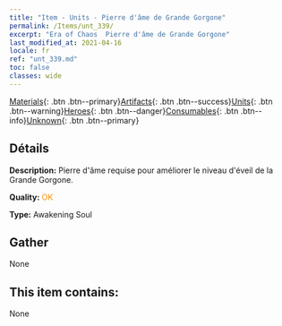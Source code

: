 ```yaml
---
title: "Item - Units - Pierre d'âme de Grande Gorgone"
permalink: /Items/unt_339/
excerpt: "Era of Chaos  Pierre d'âme de Grande Gorgone"
last_modified_at: 2021-04-16
locale: fr
ref: "unt_339.md"
toc: false
classes: wide
---
```

 [Materials](/fr/Items/){: .btn .btn--primary}[Artifacts](/fr/Items/Artifacts/){: .btn .btn--success}[Units](/fr/Items/Units/){: .btn .btn--warning}[Heroes](/fr/Items/Heroes/){: .btn .btn--danger}[Consumables](/fr/Items/Consumables/){: .btn .btn--info}[Unknown](/fr/Items/Unknown/){: .btn .btn--primary}

## Détails
 **Description:** Pierre d'âme requise pour améliorer le niveau d'éveil de la Grande Gorgone.

 **Quality:** <span style="color: #FF8C00">OK</span>

 **Type:** Awakening Soul

## Gather

  None

## This item contains:

  None

